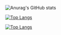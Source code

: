 ![Anurag's GitHub stats](https://github-readme-stats.vercel.app/api?username=jeces&show_icons=true&theme=radical)

[![Top Langs](https://github-readme-stats.vercel.app/api/top-langs/?username=jeces&layout=compact)](https://github.com/anuraghazra/github-readme-stats)

[![Top Langs](https://github-readme-stats.vercel.app/api/top-langs/?username=jeces&langs_count=8)](https://github.com/anuraghazra/github-readme-stats)
